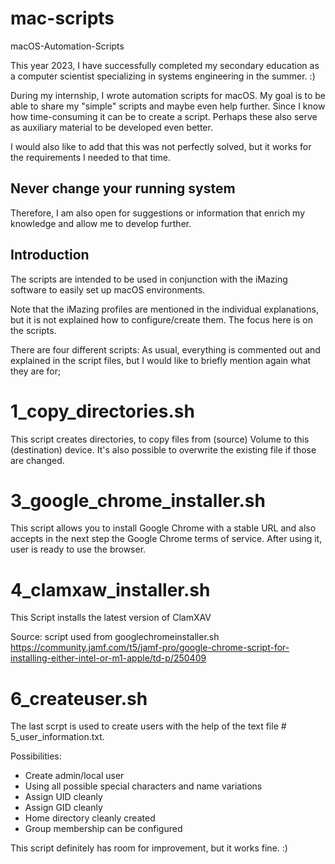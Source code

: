 # mac-scripts
macOS-Automation-Scripts

This year 2023, I have successfully completed my secondary education as a computer scientist specializing in systems engineering in the summer. :)

During my internship, I wrote automation scripts for macOS. 
My goal is to be able to share my "simple" scripts and maybe even help further. Since I know how time-consuming it can be to create a script.
Perhaps these also serve as auxiliary material to be developed even better.

I would also like to add that this was not perfectly solved, but it works for the requirements I needed to that time.

## Never change your running system
Therefore, I am also open for suggestions or information that enrich my knowledge and allow me to develop further.

## Introduction
The scripts are intended to be used in conjunction with the iMazing software to easily set up macOS environments. 

Note that the iMazing profiles are mentioned in the individual explanations, but it is not explained how to configure/create them.
The focus here is on the scripts.

There are four different scripts:
As usual, everything is commented out and explained in the script files, but I would like to briefly mention again what they are for;

# 1_copy_directories.sh 
This script creates directories, to copy files from (source) Volume to this (destination) device.
It's also possible to overwrite the existing file if those are changed.

# 3_google_chrome_installer.sh
This script allows you to install Google Chrome with a stable URL and also accepts in the next step the Google Chrome terms of service.
After using it, user is ready to use the browser.

# 4_clamxaw_installer.sh
This Script installs the latest version of ClamXAV

Source: script used from googlechromeinstaller.sh https://community.jamf.com/t5/jamf-pro/google-chrome-script-for-installing-either-intel-or-m1-apple/td-p/250409

# 6_createuser.sh
The last scrpt is used to create users with the help of the text file # 5_user_information.txt.

Possibilities:
- Create admin/local user
- Using all possible special characters and name variations
- Assign UID cleanly
- Assign GID cleanly
- Home directory cleanly created
- Group membership can be configured

This script definitely has room for improvement, but it works fine. :)
  
